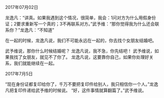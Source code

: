 2017年07月02日


龙逸凡：“讲真。如果我遇到这个情况，很简单，我会：1问对方为什么用假身份证；2要求重新写一个真的；3不再联系对方。”武予维：“那你觉得我为什么还会联系你？”龙逸凡：“不知道”

在一起的时候，龙逸凡说，我们不可能永远在一起的，你去找个女朋友结婚吧。

武予维说，那你什么时候结婚呢？
龙逸凡说，我不急，你先结吧！
武予维说，如果我找了女朋友，就见不了你了。
龙逸凡说，这要靠你自己，如果你处理好关系，我们就能继续在一起。


2017年7月5日

“现在身份证都复印给你了，千万不要把复印件给别人，我只相信你一个人。”龙逸凡把复印件递给武予维的时候说。
“好，这件事情就算翻篇了。”武予维说。
